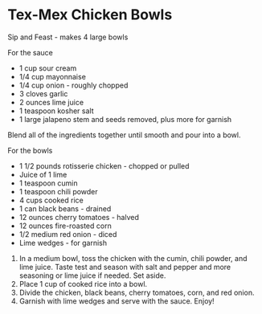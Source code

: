 # Tex-Mex Chicken Bowls

Sip and Feast - makes 4 large bowls

For the sauce

- 1 cup sour cream
- 1/4 cup mayonnaise
- 1/4 cup onion - roughly chopped
- 3 cloves garlic
- 2 ounces lime juice
- 1 teaspoon kosher salt
- 1 large jalapeno stem and seeds removed, plus more for garnish

Blend all of the ingredients together until smooth and pour into a bowl.

For the bowls

- 1 1/2 pounds rotisserie chicken - chopped or pulled
- Juice of 1 lime
- 1 teaspoon cumin
- 1 teaspoon chili powder
- 4 cups cooked rice
- 1 can black beans - drained
- 12 ounces cherry tomatoes - halved
- 12 ounces fire-roasted corn
- 1/2 medium red onion - diced
- Lime wedges - for garnish

1. In a medium bowl, toss the chicken with the cumin, chili powder, and lime juice.  Taste test and season with salt and pepper and more seasoning or lime juice if needed.  Set aside.
2. Place 1 cup of cooked rice into a bowl.
3. Divide the chicken, black beans, cherry tomatoes, corn, and red onion. 
4. Garnish with lime wedges and serve with the sauce.  Enjoy!
